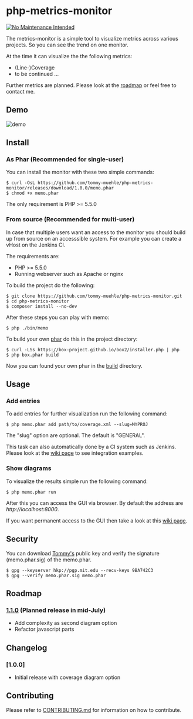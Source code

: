# php-metrics-monitor

[![No Maintenance Intended](http://unmaintained.tech/badge.svg)](http://unmaintained.tech/)

The metrics-monitor is a simple tool to visualize metrics across various projects.
So you can see the trend on one monitor.

At the time it can visualize the the following metrics:

* (Line-)Coverage 
* to be continued ...

Further metrics are planned. Please look at the [roadmap](#roadmap) or feel free
to contact me.

## Demo

![demo](resources/memo.gif)

## <a name="install"></a> Install

### As Phar (Recommended for single-user)

You can install the monitor with these two simple commands:

```
$ curl -OsL https://github.com/tommy-muehle/php-metrics-monitor/releases/download/1.0.0/memo.phar
$ chmod +x memo.phar
```

The only requirement is PHP >= 5.5.0

### From source (Recommended for multi-user)

In case that multiple users want an access to the monitor you should build up from source on
an accesssible system. For example you can create a vHost on the Jenkins CI.

The requirements are:
- PHP >= 5.5.0
- Running webserver such as Apache or nginx

To build the project do the following:

```
$ git clone https://github.com/tommy-muehle/php-metrics-monitor.git
$ cd php-metrics-monitor
$ composer install --no-dev
```

After these steps you can play with memo:
 
```
$ php ./bin/memo
``` 

To build your own [phar](http://php.net/manual/en/book.phar.php) do this in the project directory:

```
$ curl -LSs https://box-project.github.io/box2/installer.php | php
$ php box.phar build
```

Now you can found your own phar in the [build](build) directory.

## <a name="usage"></a> Usage

### Add entries

To add entries for further visualization run the following command:

```
$ php memo.phar add path/to/coverage.xml --slug=MYPROJ
```

The "slug" option are optional. The default is "GENERAL".

This task can also automatically done by a CI system such as Jenkins. Please look at the 
[wiki page](https://github.com/tommy-muehle/php-metrics-monitor/wiki/Integration-in-CI-system) to see integration examples.

### Show diagrams

To visualize the results simple run the following command:

```
$ php memo.phar run
```

After this you can access the GUI via browser. 
By default the address are *http://localhost:8000*.

If you want permanent access to the GUI then take a look at 
this [wiki page](https://github.com/tommy-muehle/php-metrics-monitor/wiki/Run-GUI-as-MacOS-daemon).

## <a name="security"></a> Security

You can download [Tommy's](https://github.com/tommy-muehle) public key and verify the 
signature (memo.phar.sig) of the memo.phar.

```
$ gpg --keyserver hkp://pgp.mit.edu --recv-keys 9BA742C3
$ gpg --verify memo.phar.sig memo.phar
```

## <a name="roadmap"></a> Roadmap

### [1.1.0](https://github.com/tommy-muehle/php-metrics-monitor/tree/release/1.1.0) (Planned release in mid-July)

- Add complexity as second diagram option 
- Refactor javascript parts

## Changelog

### [1.0.0]

- Initial release with coverage diagram option

## <a name="contribute"></a> Contributing

Please refer to [CONTRIBUTING.md](CONTRIBUTING.md) for information on how to contribute.

